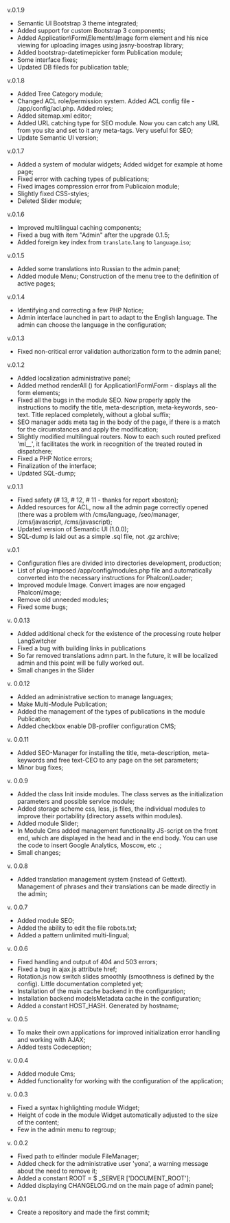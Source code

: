 v.0.1.9
- Semantic UI Bootstrap 3 theme integrated;
- Added support for custom Bootstrap 3 components;
- Added Application\Form\Elements\Image form element and his nice viewing for uploading images using jasny-boostrap library;
- Added bootstrap-datetimepicker form Publication module;
- Some interface fixes;
- Updated DB fileds for publication table;

v.0.1.8
- Added Tree Category module;
- Changed ACL role/permission system. Added ACL config file - /app/config/acl.php. Added roles;
- Added sitemap.xml editor;
- Added URL catching type for SEO module. Now you can catch any URL from you site and set to it any meta-tags. Very useful for SEO;
- Update Semantic UI version;

v.0.1.7
- Added a system of modular widgets; Added widget for example at home page;
- Fixed error with caching types of publications;
- Fixed images compression error from Publicaion module;
- Slightly fixed CSS-styles;
- Deleted Slider module;

v.0.1.6
- Improved multilingual caching components;
- Fixed a bug with item "Admin" after the upgrade 0.1.5;
- Added foreign key index from `translate`.`lang` to `language`.`iso`;

v.0.1.5
- Added some translations into Russian to the admin panel;
- Added module Menu; Construction of the menu tree to the definition of active pages;

v.0.1.4
- Identifying and correcting a few PHP Notice;
- Admin interface launched in part to adapt to the English language. The admin can choose the language in the configuration;

v.0.1.3
- Fixed non-critical error validation authorization form to the admin panel;

v.0.1.2
- Added localization administrative panel;
- Added method renderAll () for Application\Form\Form - displays all the form elements;
- Fixed all the bugs in the module SEO. Now properly apply the instructions to modify the title, meta-description, meta-keywords, seo-text. Title replaced completely, without a global suffix;
- SEO manager adds meta tag <meta name = "seo-manager" content = "matched"> in the body of the page, if there is a match for the circumstances and apply the modification;
- Slightly modified multilingual routers. Now to each such routed prefixed 'ml__', it facilitates the work in recognition of the treated routed in dispatchere;
- Fixed a PHP Notice errors;
- Finalization of the interface;
- Updated SQL-dump;

v.0.1.1
- Fixed safety (# 13, # 12, # 11 - thanks for report xboston);
- Added resources for ACL, now all the admin page correctly opened (there was a problem with /cms/language, /seo/manager, /cms/javascript, /cms/javascript);
- Updated version of Semantic UI (1.0.0);
- SQL-dump is laid out as a simple .sql file, not .gz archive;

v.0.1
- Configuration files are divided into directories development, production;
- List of plug-imposed /app/config/modules.php file and automatically converted into the necessary instructions for Phalcon\Loader;
- Improved module Image. Convert images are now engaged Phalcon\Image;
- Remove old unneeded modules;
- Fixed some bugs;

v. 0.0.13
- Added additional check for the existence of the processing route helper LangSwitcher
- Fixed a bug with building links in publications
- So far removed translations admn part. In the future, it will be localized admin and this point will be fully worked out.
- Small changes in the Slider

v. 0.0.12
- Added an administrative section to manage languages;
- Make Multi-Module Publication;
- Added the management of the types of publications in the module Publication;
- Added checkbox enable DB-profiler configuration CMS;

v. 0.0.11
- Added SEO-Manager for installing the title, meta-description, meta-keywords and free text-CEO to any page on the set parameters;
- Minor bug fixes;

v. 0.0.9
- Added the class Init inside modules. The class serves as the initialization parameters and possible service module;
- Added storage scheme css, less, js files, the individual modules to improve their portability (directory assets within modules).
- Added module Slider;
- In Module Cms added management functionality JS-script on the front end, which are displayed in the head and in the end body. You can use the code to insert Google Analytics, Moscow, etc .;
- Small changes;

v. 0.0.8
- Added translation management system (instead of Gettext). Management of phrases and their translations can be made directly in the admin;

v. 0.0.7
- Added module SEO;
- Added the ability to edit the file robots.txt;
- Added a pattern unlimited multi-lingual;

v. 0.0.6
- Fixed handling and output of 404 and 503 errors;
- Fixed a bug in ajax.js attribute href;
- Rotation.js now switch slides smoothly (smoothness is defined by the config). Little documentation completed yet;
- Installation of the main cache backend in the configuration;
- Installation backend modelsMetadata cache in the configuration;
- Added a constant HOST_HASH. Generated by hostname;

v. 0.0.5
- To make their own applications for improved initialization error handling and working with AJAX;
- Added tests Codeception;

v. 0.0.4
- Added module Cms;
- Added functionality for working with the configuration of the application;

v. 0.0.3
- Fixed a syntax highlighting module Widget;
- Height of code in the module Widget automatically adjusted to the size of the content;
- Few in the admin menu to regroup;

v. 0.0.2
- Fixed path to elfinder module FileManager;
- Added check for the administrative user 'yona', a warning message about the need to remove it;
- Added a constant ROOT = $ _SERVER ['DOCUMENT_ROOT'];
- Added displaying CHANGELOG.md on the main page of admin panel;

v. 0.0.1
- Create a repository and made the first commit;
